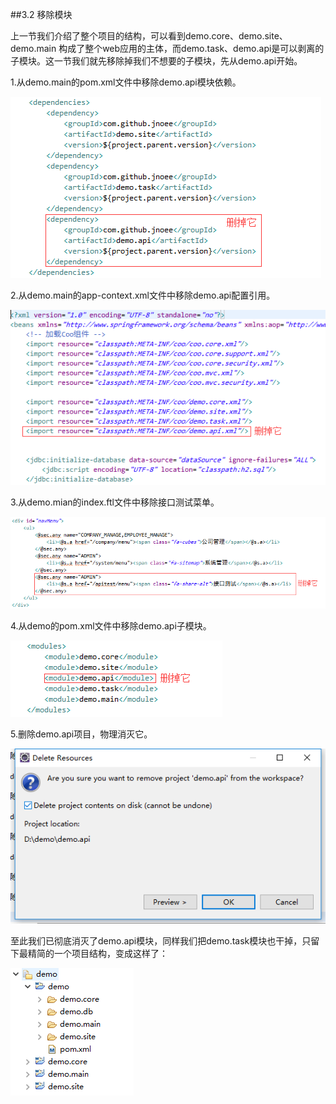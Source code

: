 ##3.2 移除模块

上一节我们介绍了整个项目的结构，可以看到demo.core、demo.site、demo.main 构成了整个web应用的主体，而demo.task、demo.api是可以剥离的子模块。这一节我们就先移除掉我们不想要的子模块，先从demo.api开始。

1.从demo.main的pom.xml文件中移除demo.api模块依赖。

![删除依赖](删除依赖.png)

2.从demo.main的app-context.xml文件中移除demo.api配置引用。

![删除引用](删除引用.png)

3.从demo.mian的index.ftl文件中移除接口测试菜单。

![删除菜单](删除菜单.png)

4.从demo的pom.xml文件中移除demo.api子模块。

![删除模块](删除模块.png)

5.删除demo.api项目，物理消灭它。

![删除项目](删除项目.png)

至此我们已彻底消灭了demo.api模块，同样我们把demo.task模块也干掉，只留下最精简的一个项目结构，变成这样了：

![精简结构](精简结构.png)